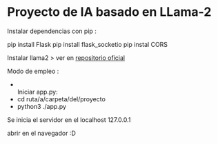<h1> Proyecto de IA basado en LLama-2</h1>

Instalar dependencias
con pip : 

pip install Flask
pip install flask_socketio
pip instal CORS

Instalar llama2 > ver en <a href="https://github.com/abetlen/llama-cpp-python">repositorio oficial </a>

Modo de empleo : 

<ul>
  <li></li>Iniciar app.py: </li>
  <li>cd ruta/a/carpeta/del/proyecto</li>
  <li>python3 ./app.py </li>
</ul>

Se inicia el servidor en el localhost 127.0.0.1

abrir en el navegador :D 
